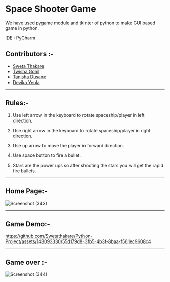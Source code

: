 # Space Shooter Game

We have used pygame module and tkinter of python to make GUI based game in python.

IDE : PyCharm

Contributors :-
----------------

- [Sweta Thakare](https://github.com/Swetathakare)
- [Twisha Gohil](https://github.com/twishaa05)
- [Tanisha Dusane](https://github.com/tanishadusane)
- [Devika Yeola](https://github.com/devika-126/html-portfolio)


----------
Rules:-
--------

1) Use left arrow in the keyboard to rotate spaceship/player in left direction.

2) Use right arrow in the keyboard to rotate spaceship/player in right direction.

3) Use up arrow to move the player in forward direction.
   
5) Use space button to fire a bullet.
   
7) Stars are the power ups so after shooting the stars you will get the rapid fire bullets.
   
----------
Home Page:-
--------

![Screenshot (343)](https://github.com/Swetathakare/Python-Project/assets/143093330/12e93d13-b8ef-4fe8-9e06-ac448e34c229)
   
----------
Game Demo:-
--------

https://github.com/Swetathakare/Python-Project/assets/143093330/55d179d8-3fb5-4b3f-8baa-f561ec9608c4

----------
Game over :-
--------

![Screenshot (344)](https://github.com/Swetathakare/Python-Project/assets/143093330/dd8375da-0f1f-446c-8665-bbc23e5a7dec)


